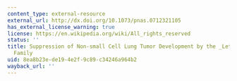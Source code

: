```yaml
---
content_type: external-resource
external_url: http://dx.doi.org/10.1073/pnas.0712321105
has_external_license_warning: true
license: https://en.wikipedia.org/wiki/All_rights_reserved
status: ''
title: Suppression of Non-small Cell Lung Tumor Development by the _Let-7_ MicroRNA
  Family
uid: 8ea8b23e-de19-4e2f-9c89-c34246a964b2
wayback_url: ''
---
```

